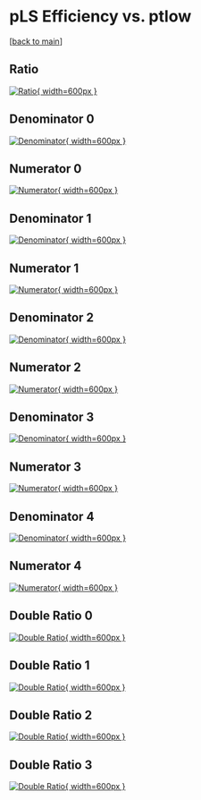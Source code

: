 # pLS Efficiency vs. ptlow

[[back to main](./)]



## Ratio

[![Ratio](../mtv/var/pLS_vtr_13_1_eff_ptlow.png){ width=600px }](../mtv/var/pLS_vtr_13_1_eff_ptlow.pdf)

## Denominator 0

[![Denominator](../mtv/den/pLS_vtr_13_1_eff_ptlow_den0.png){ width=600px }](../mtv/den/pLS_vtr_13_1_eff_ptlow_den0.pdf)

## Numerator 0

[![Numerator](../mtv/num/pLS_vtr_13_1_eff_ptlow_num0.png){ width=600px }](../mtv/num/pLS_vtr_13_1_eff_ptlow_num0.pdf)

## Denominator 1

[![Denominator](../mtv/den/pLS_vtr_13_1_eff_ptlow_den1.png){ width=600px }](../mtv/den/pLS_vtr_13_1_eff_ptlow_den1.pdf)

## Numerator 1

[![Numerator](../mtv/num/pLS_vtr_13_1_eff_ptlow_num1.png){ width=600px }](../mtv/num/pLS_vtr_13_1_eff_ptlow_num1.pdf)

## Denominator 2

[![Denominator](../mtv/den/pLS_vtr_13_1_eff_ptlow_den2.png){ width=600px }](../mtv/den/pLS_vtr_13_1_eff_ptlow_den2.pdf)

## Numerator 2

[![Numerator](../mtv/num/pLS_vtr_13_1_eff_ptlow_num2.png){ width=600px }](../mtv/num/pLS_vtr_13_1_eff_ptlow_num2.pdf)

## Denominator 3

[![Denominator](../mtv/den/pLS_vtr_13_1_eff_ptlow_den3.png){ width=600px }](../mtv/den/pLS_vtr_13_1_eff_ptlow_den3.pdf)

## Numerator 3

[![Numerator](../mtv/num/pLS_vtr_13_1_eff_ptlow_num3.png){ width=600px }](../mtv/num/pLS_vtr_13_1_eff_ptlow_num3.pdf)

## Denominator 4

[![Denominator](../mtv/den/pLS_vtr_13_1_eff_ptlow_den4.png){ width=600px }](../mtv/den/pLS_vtr_13_1_eff_ptlow_den4.pdf)

## Numerator 4

[![Numerator](../mtv/num/pLS_vtr_13_1_eff_ptlow_num4.png){ width=600px }](../mtv/num/pLS_vtr_13_1_eff_ptlow_num4.pdf)

## Double Ratio 0

[![Double Ratio](../mtv/ratio/pLS_vtr_13_1_eff_ptlow_ratio0.png){ width=600px }](../mtv/ratio/pLS_vtr_13_1_eff_ptlow_ratio0.pdf)

## Double Ratio 1

[![Double Ratio](../mtv/ratio/pLS_vtr_13_1_eff_ptlow_ratio1.png){ width=600px }](../mtv/ratio/pLS_vtr_13_1_eff_ptlow_ratio1.pdf)

## Double Ratio 2

[![Double Ratio](../mtv/ratio/pLS_vtr_13_1_eff_ptlow_ratio2.png){ width=600px }](../mtv/ratio/pLS_vtr_13_1_eff_ptlow_ratio2.pdf)

## Double Ratio 3

[![Double Ratio](../mtv/ratio/pLS_vtr_13_1_eff_ptlow_ratio3.png){ width=600px }](../mtv/ratio/pLS_vtr_13_1_eff_ptlow_ratio3.pdf)

